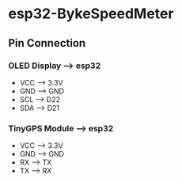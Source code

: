 # esp32-BykeSpeedMeter

## Pin Connection
### OLED Display --> esp32
- VCC --> 3.3V
- GND --> GND
- SCL --> D22
- SDA --> D21

### TinyGPS Module --> esp32
- VCC --> 3.3V
- GND --> GND
- RX --> TX
- TX --> RX
